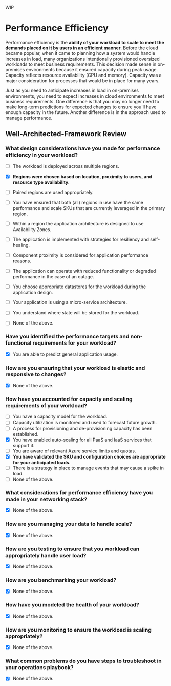 WIP

# Performance Efficiency

Performance efficiency is the **ability of your workload to scale to meet the demands placed on it by users in an efficient manner**. Before the cloud became popular, when it came to planning how a system would handle increases in load, many organizations intentionally provisioned oversized workloads to meet business requirements. This decision made sense in on-premises environments because it ensured capacity during peak usage. Capacity reflects resource availability (CPU and memory). Capacity was a major consideration for processes that would be in place for many years.

Just as you need to anticipate increases in load in on-premises environments, you need to expect increases in cloud environments to meet business requirements. One difference is that you may no longer need to make long-term predictions for expected changes to ensure you'll have enough capacity in the future. Another difference is in the approach used to manage performance.

## Well-Architected-Framework Review

### What design considerations have you made for performance efficiency in your workload?

- [ ] The workload is deployed across multiple regions.
- [x] **Regions were chosen based on location, proximity to users, and resource type availability.**
- [ ] Paired regions are used appropriately.
- [ ] You have ensured that both (all) regions in use have the same performance and scale SKUs that are currently leveraged in the primary region.
- [ ] Within a region the application architecture is designed to use Availability Zones.
- [ ] The application is implemented with strategies for resiliency and self-healing.
- [ ] Component proximity is considered for application performance reasons.
- [ ] The application can operate with reduced functionality or degraded performance in the case of an outage.
- [ ] You choose appropriate datastores for the workload during the application design.
- [ ] Your application is using a micro-service architecture.
- [ ] You understand where state will be stored for the workload.
- [ ] None of the above.



### Have you identified the performance targets and non-functional requirements for your workload?

- [x] You are able to predict general application usage.

### How are you ensuring that your workload is elastic and responsive to changes?
- [x] None of the above.

### How have you accounted for capacity and scaling requirements of your workload?

- [ ] You have a capacity model for the workload.
- [ ] Capacity utilization is monitored and used to forecast future growth.
- [ ] A process for provisioning and de-provisioning capacity has been established.
- [x] You have enabled auto-scaling for all PaaS and IaaS services that support it.
- [ ] You are aware of relevant Azure service limits and quotas.
- [x] **You have validated the SKU and configuration choices are appropriate for your anticipated loads.**
- [ ] There is a strategy in place to manage events that may cause a spike in load.
- [ ] None of the above.

### What considerations for performance efficiency have you made in your networking stack?

- [x] None of the above.

### How are you managing your data to handle scale?

- [x] None of the above.

### How are you testing to ensure that you workload can appropriately handle user load?

- [x] None of the above.

### How are you benchmarking your workload?

- [x] None of the above.

### How have you modeled the health of your workload?

- [x] None of the above.

### How are you monitoring to ensure the workload is scaling appropriately?

- [x] None of the above.

### What common problems do you have steps to troubleshoot in your operations playbook?

- [x] None of the above.
